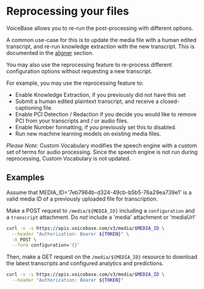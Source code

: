 # Reprocessing your files

VoiceBase allows you to re-run the post-processing with different options.

A common use-case for this is to update the media file with a human edited transcript, and re-run knowledge extraction with the new transcript. This is documented in the [aligner](aligner.md) section.

You may also use the reprocessing feature to re-process different configuration options without requesting a new transcript.

For example, you may use the reprocessing feature to:
* Enable Knowledge Extraction, if you previously did not have this set
* Submit a human edited plaintext transcript, and receive a closed-captioning file.
* Enable PCI Detection / Redaction if you decide you would like to remove PCI from your transcripts and / or audio files.
* Enable Number formatting, if you previously set this to disabled.
* Run new machine learning models on existing media files.

*Please Note:* Custom Vocabulary modifies the speech engine with a custom set of terms for audio processing. Since the speech engine is not run during reprocessing, Custom Vocabulary is not updated.

## Examples

Assume that MEDIA_ID='7eb7964b-d324-49cb-b5b5-76a29ea739e1' is a valid media ID of a previously uploaded file for transcription.


Make a POST request to `/media/${MEDIA_ID}` including a `configuration` and a `transcript` attachment. Do *not* include a 'media' attachment or 'mediaUrl'


```bash
curl -v -s https://apis.voicebase.com/v3/media/$MEDIA_ID \
  --header "Authorization: Bearer ${TOKEN}" \
  -X POST \
  --form configuration='{}'
```

Then, make a GET request on the `/media/${MEDIA_ID}` resource to download the latest transcripts and configured analytics and predictions.

```bash
curl -v -s https://apis.voicebase.com/v3/media/$MEDIA_ID \
  --header "Authorization: Bearer ${TOKEN}"
```
